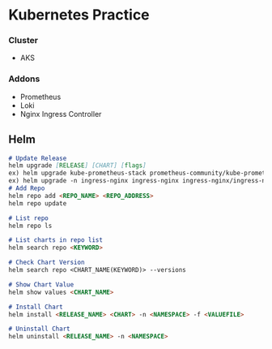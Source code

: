 # Kubernetes Practice

### Cluster
- AKS

### Addons
- Prometheus
- Loki
- Nginx Ingress Controller

## Helm
```markdown
# Update Release
helm upgrade [RELEASE] [CHART] [flags]
ex) helm upgrade kube-prometheus-stack prometheus-community/kube-prometheus-stack  -f ./values/user-values.yaml -n prometheus
ex) helm upgrade -n ingress-nginx ingress-nginx ingress-nginx/ingress-nginx --version <CHART_VERSION>
# Add Repo
helm repo add <REPO_NAME> <REPO_ADDRESS>
helm repo update

# List repo
helm repo ls

# List charts in repo list
helm search repo <KEYWORD>

# Check Chart Version
helm search repo <CHART_NAME(KEYWORD)> --versions

# Show Chart Value
helm show values <CHART_NAME>

# Install Chart
helm install <RELEASE_NAME> <CHART> -n <NAMESPACE> -f <VALUEFILE>

# Uninstall Chart
helm uninstall <RELEASE_NAME> -n <NAMESPACE>

```
